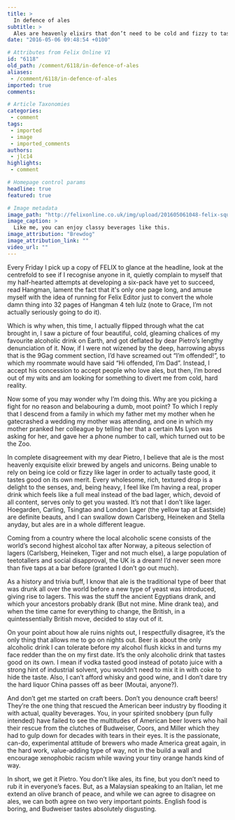 ```yaml
---
title: >
  In defence of ales
subtitle: >
  Ales are heavenly elixirs that don’t need to be cold and fizzy to taste wonderful
date: "2016-05-06 09:48:54 +0100"

# Attributes from Felix Online V1
id: "6118"
old_path: /comment/6118/in-defence-of-ales
aliases:
 - /comment/6118/in-defence-of-ales
imported: true
comments:

# Article Taxonomies
categories:
 - comment
tags:
 - imported
 - image
 - imported_comments
authors:
 - jlc14
highlights:
 - comment

# Homepage control params
headline: true
featured: true

# Image metadata
image_path: "http://felixonline.co.uk/img/upload/201605061048-felix-squirrel ale.jpg"
image_caption: >
  Like me, you can enjoy classy beverages like this.
image_attribution: "Brewdog"
image_attribution_link: ""
video_url: ""
---
```


Every Friday I pick up a copy of FELIX to glance at the headline, look at the centrefold to see if I recognise anyone in it, quietly complain to myself that my half-hearted attempts at developing a six-pack have yet to succeed, read Hangman, lament the fact that it's only one page long, and amuse myself with the idea of running for Felix Editor just to convert the whole damn thing into 32 pages of Hangman 4 teh lulz (note to Grace, I’m not actually seriously going to do it).

Which is why when, this time, I actually flipped through what the cat brought in, I saw a picture of four beautiful, cold, gleaming chalices of my favourite alcoholic drink on Earth, and got deflated by dear Pietro’s lengthy denunciation of it. Now, if I were not wizened by the deep, harrowing abyss that is the 9Gag comment section, I’d have screamed out “I’m offended!”, to which my roommate would have said “Hi offended, I’m Dad”. Instead, I accept his concession to accept people who love ales, but then, I’m bored out of my wits and am looking for something to divert me from cold, hard reality.

Now some of you may wonder why I’m doing this. Why are you picking a fight for no reason and belabouring a dumb, moot point? To which I reply that I descend from a family in which my father met my mother when he gatecrashed a wedding my mother was attending, and one in which my mother pranked her colleague by telling her that a certain Ms Lyon was asking for her, and gave her a phone number to call, which turned out to be the Zoo.

In complete disagreement with my dear Pietro, I believe that ale is the most heavenly exquisite elixir brewed by angels and unicorns. Being unable to rely on being ice cold or fizzy like lager in order to actually taste good, it tastes good on its own merit. Every wholesome, rich, textured drop is a delight to the senses, and, being heavy, I feel like I’m having a real, proper drink which feels like a full meal instead of the bad lager, which, devoid of all content, serves only to get you wasted. It’s not that I don’t like lager. Hoegarden, Carling, Tsingtao and London Lager (the yellow tap at Eastside) are definite beauts, and I can swallow down Carlsberg, Heineken and Stella anyday, but ales are in a whole different league.

Coming from a country where the local alcoholic scene consists of the world’s second highest alcohol tax after Norway, a piteous selection of lagers (Carlsberg, Heineken, Tiger and not much else), a large population of teetotallers and social disapproval, the UK is a dream! I’d never seen more than five taps at a bar before (granted I don’t go out much).

As a history and trivia buff, I know that ale is the traditional type of beer that was drunk all over the world before a new type of yeast was introduced, giving rise to lagers. This was the stuff the ancient Egyptians drank, and which your ancestors probably drank (But not mine. Mine drank tea), and when the time came for everything to change, the British, in a quintessentially British move, decided to stay out of it.

On your point about how ale ruins nights out, I respectfully disagree, it’s the only thing that allows me to go on nights out. Beer is about the only alcoholic drink I can tolerate before my alcohol flush kicks in and turns my face redder than the on my first date. It’s the only alcoholic drink that tastes good on its own. I mean if vodka tasted good instead of potato juice with a strong hint of industrial solvent, you wouldn’t need to mix it in with coke to hide the taste. Also, I can’t afford whisky and good wine, and I don’t dare try the hard liquor China passes off as beer (Moutai, anyone?).

And don’t get me started on craft beers. Don’t you denounce craft beers! They’re the one thing that rescued the American beer industry by flooding it with actual, quality beverages. You, in your spirited snobbery (pun fully intended) have failed to see the multitudes of American beer lovers who hail their rescue from the clutches of Budweiser, Coors, and Miller which they had to gulp down for decades with tears in their eyes. It is the passionate, can-do, experimental attitude of brewers who made America great again, in the hard work, value-adding type of way, not in the build a wall and encourage xenophobic racism while waving your tiny orange hands kind of way.

In short, we get it Pietro. You don’t like ales, its fine, but you don’t need to rub it in everyone’s faces. But, as a Malaysian speaking to an Italian, let me extend an olive branch of peace, and while we can agree to disagree on ales, we can both agree on two very important points. English food is boring, and Budweiser tastes absolutely disgusting.
